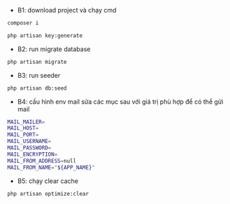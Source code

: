 * B1: download project và chạy cmd
```bash
composer i
```

```bash
php artisan key:generate
```

* B2: run migrate database
```bash
php artisan migrate
```

* B3: run seeder
```bash
php artisan db:seed
```

* B4: cấu hình env mail
sửa các mục sau với giá trị phù hợp để có thể gửi mail

```bash
MAIL_MAILER=
MAIL_HOST=
MAIL_PORT=
MAIL_USERNAME=
MAIL_PASSWORD=
MAIL_ENCRYPTION=
MAIL_FROM_ADDRESS=null
MAIL_FROM_NAME="${APP_NAME}"
```

* B5: chạy clear cache

```bash
php artisan optimize:clear
```